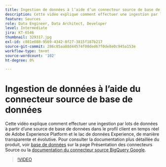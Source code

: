 ```yaml
---
title: Ingestion de données à l’aide d’un connecteur source de base de données
description: Cette vidéo explique comment effectuer une ingestion par lots de données à partir d’une source de base de données dans le profil client en temps réel de Adobe Experience Platform et le lac de données Experience, de manière transparente et évolutive.
feature: Sources
role: Data Engineer, Data Architect, Developer
level: Intermediate
jira: KT-6546
thumbnail: 329317.jpg
exl-id: c881e088-9569-4342-8f27-3815f187b217
source-git-commit: 286c85aa88d44574f00ded67f0de8e0c945a153e
workflow-type: tm+mt
source-wordcount: '102'
ht-degree: 0%

---
```


# Ingestion de données à l’aide du connecteur source de base de données

Cette vidéo explique comment effectuer une ingestion par lots de données à partir d’une source de base de données dans le profil client en temps réel de Adobe Experience Platform et le lac de données Experience, de manière transparente et évolutive. Pour consulter la documentation plus détaillée du produit, voir [base de données](https://experienceleague.adobe.com/docs/experience-platform/sources/home.html?lang=fr#database) sur la page Présentation des connecteurs Source ou la [documentation du connecteur source BigQuery Google](https://experienceleague.adobe.com/docs/experience-platform/sources/ui-tutorials/create/databases/bigquery.html?lang=fr).

>[!VIDEO](https://video.tv.adobe.com/v/345121?learn=on&enablevpops&captions=fre_fr)
